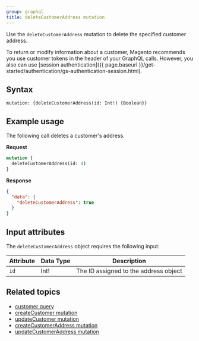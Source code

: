 ```yaml
---
group: graphql
title: deleteCustomerAddress mutation
---
```


Use the `deleteCustomerAddress` mutation to delete the specified customer address.

To return or modify information about a customer, Magento recommends you use customer tokens in the header of your GraphQL calls. However, you also can use [session authentication]({{ page.baseurl }}/get-started/authentication/gs-authentication-session.html).

## Syntax

`mutation: {deleteCustomerAddress(id: Int!) {Boolean}}`

## Example usage

The following call deletes a customer's address.

**Request**

```graphql
mutation {
  deleteCustomerAddress(id: 4)
}
```

**Response**

```json
{
  "data": {
    "deleteCustomerAddress": true
  }
}
```

## Input attributes

The `deleteCustomerAddress` object requires the following input:

Attribute |  Data Type | Description
--- | --- | ---
`id` | Int! | The ID assigned to the address object

## Related topics

* [customer query]({{page.baseurl}}/graphql/queries/customer.html)
* [createCustomer mutation]({{page.baseurl}}/graphql/mutations/create-customer.html)
* [updateCustomer mutation]({{page.baseurl}}/graphql/mutations/update-customer.html)
* [createCustomerAddress mutation]({{page.baseurl}}/graphql/mutations/create-customer-address.html)
* [updateCustomerAddress mutation]({{page.baseurl}}/graphql/mutations/update-customer-address.html)
